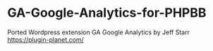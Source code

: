 # GA-Google-Analytics-for-PHPBB
Ported Wordpress extension GA Google Analytics by Jeff Starr https://plugin-planet.com/
